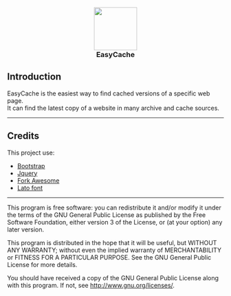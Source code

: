 <div>
  <h3 align="center"><img src="https://raw.githubusercontent.com/gaetanlhf/EasyCache/main/img/favicon-96x96.png" width="100"/><br>EasyCache</h3>
</div>

## Introduction
EasyCache is the easiest way to find cached versions of a specific web page.  
It can find the latest copy of a website in many archive and cache sources.

***

## Credits
This project use:  
- [Bootstrap](https://getbootstrap.com/)  
- [Jquery](https://jquery.com/)  
- [Fork Awesome](https://forkaweso.me/)  
- [Lato font](https://fonts.google.com/specimen/Lato)  

***

This program is free software: you can redistribute it and/or modify it under the terms of the GNU General Public License as published by the Free Software Foundation, either version 3 of the License, or (at your option) any later version.

This program is distributed in the hope that it will be useful, but WITHOUT ANY WARRANTY; without even the implied warranty of MERCHANTABILITY or FITNESS FOR A PARTICULAR PURPOSE. See the GNU General Public License for more details.

You should have received a copy of the GNU General Public License along with this program. If not, see http://www.gnu.org/licenses/.
